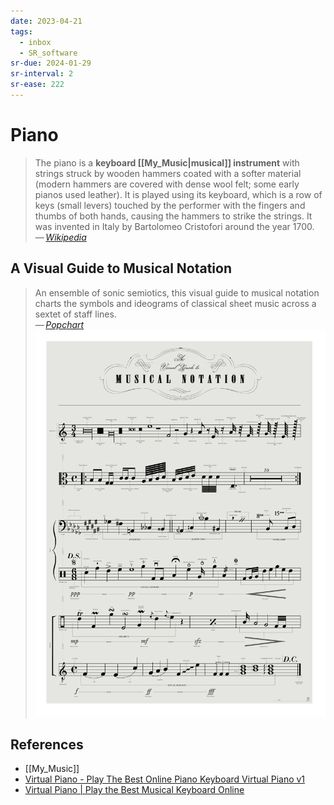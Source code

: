 ```yaml
---
date: 2023-04-21
tags:
  - inbox
  - SR_software
sr-due: 2024-01-29
sr-interval: 2
sr-ease: 222
---
```


# Piano

> The piano is a **keyboard [[My_Music|musical]] instrument** with strings
> struck by wooden hammers coated with a softer material (modern hammers are
> covered with dense wool felt; some early pianos used leather). It is played
> using its keyboard, which is a row of keys (small levers) touched by the
> performer with the fingers and thumbs of both hands, causing the hammers to
> strike the strings. It was invented in Italy by Bartolomeo Cristofori around
> the year 1700.\
> — <cite>[Wikipedia](https://en.wikipedia.org/wiki/Piano)</cite>

## A Visual Guide to Musical Notation

> An ensemble of sonic semiotics, this visual guide to musical notation charts
> the symbols and ideograms of classical sheet music across a sextet of staff
> lines.\
> — <cite>[Popchart](https://popchart.co/products/a-visual-guide-to-musical-notation)</cite>
![A Visual Guide to Musical Notation](img/P-MusicNotes_0909_WP_NEWZOOM.webp)

## References

- [[My_Music]]
- [Virtual Piano - Play The Best Online Piano Keyboard Virtual Piano v1](https://virtualpiano.net)
- [Virtual Piano | Play the Best Musical Keyboard Online](https://recursivearts.com/virtual-piano/)
